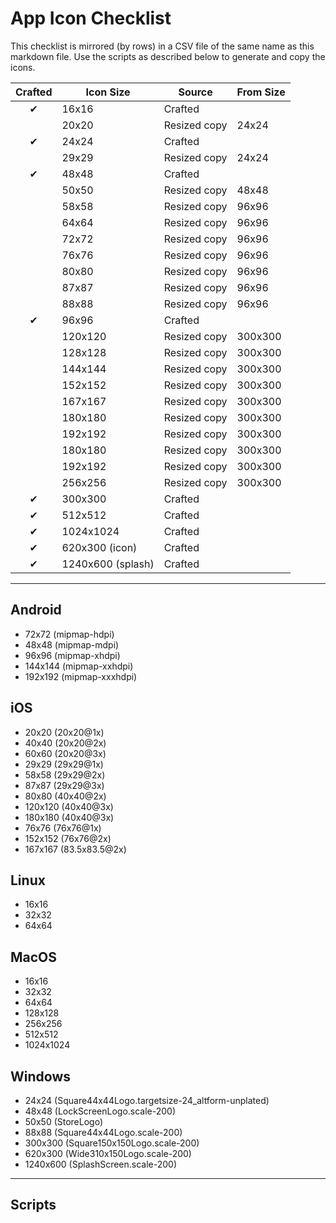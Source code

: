 # App Icon Checklist

This checklist is mirrored (by rows) in a CSV file of the same name as this markdown file. Use the scripts as described below to generate and copy the icons.

| Crafted | Icon Size | Source           | From Size |
| :-----: | -------------- | -------------- | ---- |
| ✔ | 16x16 | Crafted |  |
|   | 20x20 | Resized copy | 24x24 |
| ✔ | 24x24 | Crafted |  |
|   | 29x29 | Resized copy | 24x24 |
| ✔ | 48x48 | Crafted |  |
|   | 50x50 | Resized copy | 48x48 |
|   | 58x58 | Resized copy | 96x96 |
|   | 64x64 | Resized copy | 96x96 |
|   | 72x72 | Resized copy | 96x96 |
|   | 76x76 | Resized copy | 96x96 |
|   | 80x80 | Resized copy | 96x96 |
|   | 87x87 | Resized copy | 96x96 |
|   | 88x88 | Resized copy | 96x96 |
| ✔ | 96x96 | Crafted |  |
|   | 120x120 | Resized copy | 300x300 |
|   | 128x128 | Resized copy | 300x300 |
|   | 144x144 | Resized copy | 300x300 |
|   | 152x152 | Resized copy | 300x300 |
|   | 167x167 | Resized copy | 300x300 |
|   | 180x180 | Resized copy | 300x300 |
|   | 192x192 | Resized copy | 300x300 |
|   | 180x180 | Resized copy | 300x300 |
|   | 192x192 | Resized copy | 300x300 |
|   | 256x256 | Resized copy | 300x300 |
| ✔ | 300x300 | Crafted |  |
| ✔ | 512x512 | Crafted |  |
| ✔ | 1024x1024 | Crafted |  |
| ✔ | 620x300 (icon) | Crafted |  |
| ✔ | 1240x600 (splash) | Crafted |  |

---

## Android

- 72x72 (mipmap-hdpi)
- 48x48 (mipmap-mdpi)
- 96x96 (mipmap-xhdpi)
- 144x144 (mipmap-xxhdpi)
- 192x192 (mipmap-xxxhdpi)

## iOS

- 20x20 (20x20@1x)
- 40x40 (20x20@2x)
- 60x60 (20x20@3x)
- 29x29 (29x29@1x)
- 58x58 (29x29@2x)
- 87x87 (29x29@3x)
- 80x80 (40x40@2x)
- 120x120 (40x40@3x)
- 180x180 (40x40@3x)
- 76x76 (76x76@1x)
- 152x152 (76x76@2x)
- 167x167 (83.5x83.5@2x)

## Linux

- 16x16
- 32x32
- 64x64

## MacOS

- 16x16
- 32x32
- 64x64
- 128x128
- 256x256
- 512x512
- 1024x1024

## Windows

- 24x24 (Square44x44Logo.targetsize-24_altform-unplated)
- 48x48 (LockScreenLogo.scale-200)
- 50x50 (StoreLogo)
- 88x88 (Square44x44Logo.scale-200)
- 300x300 (Square150x150Logo.scale-200)
- 620x300 (Wide310x150Logo.scale-200)
- 1240x600 (SplashScreen.scale-200)

---

## Scripts

